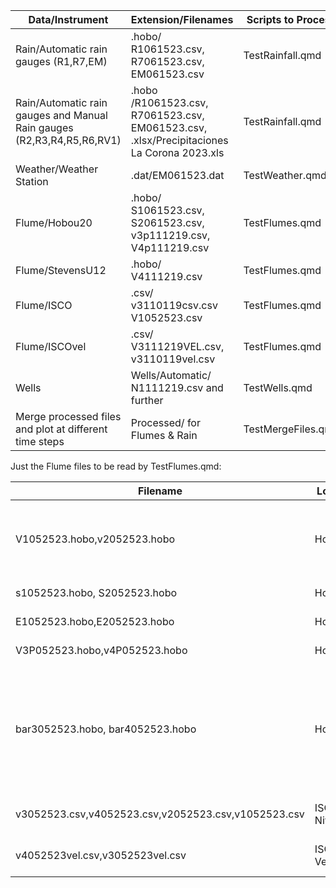 | Data/Instrument                                                  | Extension/Filenames                                                | Scripts to Process      |
|-----------------------------------------------------------------|---------------------------------------------------------|-------------------------|
| Rain/Automatic rain gauges (R1,R7,EM)                           | .hobo/ R1061523.csv, R7061523.csv, EM061523.csv               | TestRainfall.qmd |
| Rain/Automatic rain gauges and Manual Rain gauges (R2,R3,R4,R5,R6,RV1) | .hobo /R1061523.csv, R7061523.csv, EM061523.csv, .xlsx/Precipitaciones La Corona 2023.xls | TestRainfall.qmd |
| Weather/Weather Station                                          | .dat/EM061523.dat                                            | TestWeather.qmd  |
| Flume/Hobou20                                                    |.hobo/  S1061523.csv, S2061523.csv, v3p111219.csv, V4p111219.csv | TestFlumes.qmd      |
| Flume/StevensU12                                                 | .hobo/ V4111219.csv | TestFlumes.qmd      |
| Flume/ISCO                                                       | .csv/ v3110119csv.csv  V1052523.csv | TestFlumes.qmd      |
| Flume/ISCOvel                                                    | .csv/  V3111219VEL.csv, v3110119vel.csv| TestFlumes.qmd      |
|Wells                                                             | Wells/Automatic/  N1111219.csv and further| TestWells.qmd|
Merge processed files and plot at different time steps             | Processed/ for Flumes & Rain |TestMergeFiles.qmd| 



Just the Flume files to be read by TestFlumes.qmd:

| Filename                                            | Logger        | Conversion                                            | Number/Catchment                                                                                                                                                               |   |
|-----------------------------------------------------|---------------|-------------------------------------------------------|--------------------------------------------------------------------------------------------------------------------------------------------------------------------------------|---|
| V1052523.hobo,v2052523.hobo                         | Hobo20        | To convert to .csv using another name than ISCO files | 2/V1V2                                                                                                                                                                         |   |
| s1052523.hobo, S2052523.hobo                        | Hobo20        | To convert to .csv                                    | 2/V1V2                                                                                                                                                                         |   |
| E1052523.hobo,E2052523.hobo                         | Hobo20        | To convert to .csv                                    | 2/V1V2                                                                                                                                                                         |   |
| V3P052523.hobo,v4P052523.hobo                       | Hobo20        | To convert to .csv                                    | 2/V3V4                                                                                                                                                                         |   |
| bar3052523.hobo, bar4052523.hobo                    | Hobo20        | To convert to .csv                                    | For wells, V1 ,V2 and V3 are compensated with the barometer of   catchment 3 (bar3 or new barometer bar04 files). V4 is compensated with the   barometer of catchment 4 (bar4) |   |
| v3052523.csv,v4052523.csv,v2052523.csv,v1052523.csv | ISCO Nivel    | already .csv in the folder                            | 2/V1V2, 2/V3V4                                                                                                                                                                 |   |
| v4052523vel.csv,v3052523vel.csv                     | ISCO Velocity | already .csv in the folder                            | 2/V3V4                                                                                                                                                                         |   |












